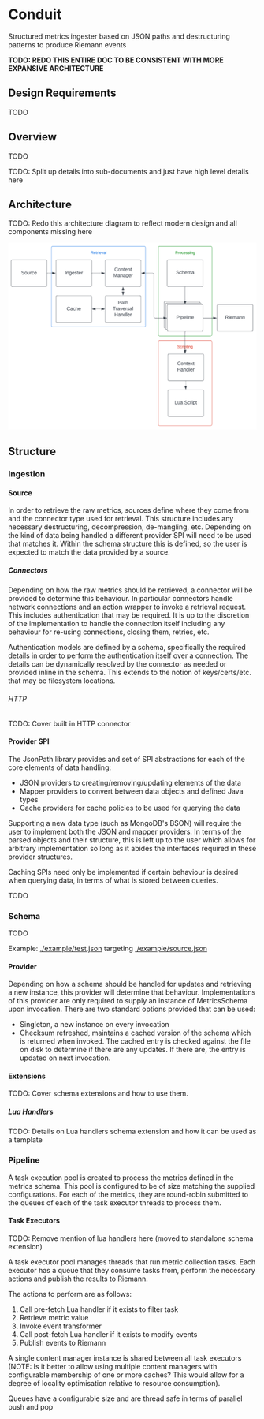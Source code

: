 # Conduit
Structured metrics ingester based on JSON paths and destructuring patterns to produce Riemann events

**TODO: REDO THIS ENTIRE DOC TO BE CONSISTENT WITH MORE EXPANSIVE ARCHITECTURE**

## Design Requirements

TODO

## Overview

TODO

TODO: Split up details into sub-documents and just have high level details here

## Architecture

TODO: Redo this architecture diagram to reflect modern design and all components missing here

![Architecture](./doc/architecture.png)

## Structure

### Ingestion

#### Source

In order to retrieve the raw metrics, sources define where they come from and the connector type used for retrieval. This
structure includes any necessary destructuring, decompression, de-mangling, etc. Depending on the kind of data being handled
a different provider SPI will need to be used that matches it. Within the schema structure this is defined, so the user is
expected to match the data provided by a source.

##### Connectors

Depending on how the raw metrics should be retrieved, a connector will be provided to determine this behaviour. In particular
connectors handle network connections and an action wrapper to invoke a retrieval request. This includes authentication
that may be required. It is up to the discretion of the implementation to handle the connection itself including any behaviour
for re-using connections, closing them, retries, etc.

Authentication models are defined by a schema, specifically the required details in order to perform the authentication itself
over a connection. The details can be dynamically resolved by the connector as needed or provided inline in the schema. This
extends to the notion of keys/certs/etc. that may be filesystem locations.

###### HTTP

TODO: Cover built in HTTP connector

#### Provider SPI

The JsonPath library provides and set of SPI abstractions for each of the core elements of data handling:

* JSON providers to creating/removing/updating elements of the data
* Mapper providers to convert between data objects and defined Java types
* Cache providers for cache policies to be used for querying the data

Supporting a new data type (such as MongoDB's BSON) will require the user to implement both the JSON and mapper providers.
In terms of the parsed objects and their structure, this is left up to the user which allows for arbitrary implementation so
long as it abides the interfaces required in these provider structures.

Caching SPIs need only be implemented if certain behaviour is desired when querying data, in terms of what is stored between
queries.

TODO

### Schema

TODO

Example: [./example/test.json](./example/test.json) targeting [./example/source.json](./example/source.json)

#### Provider

Depending on how a schema should be handled for updates and retrieving a new instance, this provider will determine that
behaviour. Implementations of this provider are only required to supply an instance of MetricsSchema upon invocation.
There are two standard options provided that can be used:

* Singleton, a new instance on every invocation
* Checksum refreshed, maintains a cached version of the schema which is returned when invoked. The cached entry is checked
  against the file on disk to determine if there are any updates. If there are, the entry is updated on next invocation.

#### Extensions

TODO: Cover schema extensions and how to use them.

##### Lua Handlers

TODO: Details on Lua handlers schema extension and how it can be used as a template

### Pipeline

A task execution pool is created to process the metrics defined in the metrics schema. This pool is configured to be of
size matching the supplied configurations. For each of the metrics, they are round-robin submitted to the queues of each
of the task executor threads to process them.

#### Task Executors

TODO: Remove mention of lua handlers here (moved to standalone schema extension)

A task executor pool manages threads that run metric collection tasks. Each executor has a queue that they consume tasks
from, perform the necessary actions and publish the results to Riemann.

The actions to perform are as follows:
1. Call pre-fetch Lua handler if it exists to filter task
2. Retrieve metric value
3. Invoke event transformer
4. Call post-fetch Lua handler if it exists to modify events
5. Publish events to Riemann

A single content manager instance is shared between all task executors (NOTE: Is it better to allow using multiple content
managers with configurable membership of one or more caches? This would allow for a degree of locality optimisation relative
to resource consumption).

Queues have a configurable size and are thread safe in terms of parallel push and pop

